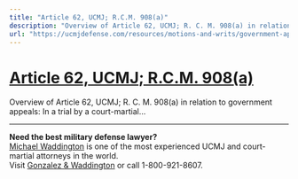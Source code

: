 ```yaml
---
title: "Article 62, UCMJ; R.C.M. 908(a)"
description: "Overview of Article 62, UCMJ; R. C. M. 908(a) in relation to government appeals: In a trial by a court-martial..."
url: "https://ucmjdefense.com/resources/motions-and-writs/government-appeals/article-62-ucmj-r-c-m-908a.html"
---
```


# [Article 62, UCMJ; R.C.M. 908(a)](https://ucmjdefense.com/resources/motions-and-writs/government-appeals/article-62-ucmj-r-c-m-908a.html)

Overview of Article 62, UCMJ; R. C. M. 908(a) in relation to government appeals: In a trial by a court-martial...

---

**Need the best military defense lawyer?**  
[Michael Waddington](https://ucmjdefense.com/attorneys/michael-stewart-waddington-partner.html) is one of the most experienced UCMJ and court-martial attorneys in the world.  
Visit [Gonzalez & Waddington](https://ucmjdefense.com) or call 1-800-921-8607.
